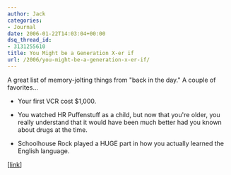 ```yaml
---
author: Jack
categories:
- Journal
date: 2006-01-22T14:03:04+00:00
dsq_thread_id:
- 3131255610
title: You Might be a Generation X-er if
url: /2006/you-might-be-a-generation-x-er-if/
---
```


A great list of memory-jolting things from "back in the day." A couple of favorites&#8230; 

* Your first VCR cost $1,000. 

* You watched HR Puffenstuff as a child, but now that you're older, you really understand that it would have been much better had you known about drugs at the time. 

* Schoolhouse Rock played a HUGE part in how you actually learned the English language. 

[[link](<http://www.geocities.com/CollegePark/6174/generx.htm>)]